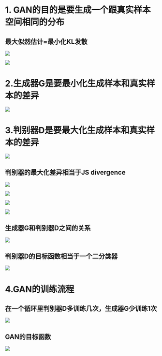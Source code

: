 # 1. GAN的目的是要生成一个跟真实样本空间相同的分布 #
## 最大似然估计=最小化KL发散 ##
![](https://i.imgur.com/5CEm02e.png)

![](https://i.imgur.com/fHgJXba.png)

# 2.生成器G是要最小化生成样本和真实样本的差异 #

![](https://i.imgur.com/WtRjeLl.png)
# 3.判别器D是要最大化生成样本和真实样本的差异 #
![](https://i.imgur.com/qB8ZaGh.png)
## 判别器的最大化差异相当于JS divergence ##
![](https://i.imgur.com/Ng8Oobp.png)

![](https://i.imgur.com/N6cAvhi.png)

![](https://i.imgur.com/r1ei0DJ.png)

![](https://i.imgur.com/MRDaOfH.png)

## 生成器G和判别器D之间的关系 ##
![](https://i.imgur.com/YBli817.png)

## 判别器D的目标函数相当于一个二分类器 ##
![](https://i.imgur.com/JyC5cZr.png)
# 4.GAN的训练流程 #
## 在一个循环里判别器D多训练几次，生成器G少训练1次 ##
![](https://i.imgur.com/eSViYiw.png)
## GAN的目标函数 ##
![](https://i.imgur.com/eM5dHHv.png)
